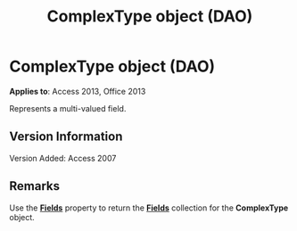 ﻿---
title: ComplexType object (DAO)
TOCTitle: ComplexType Object
ms:assetid: fc9bdebe-e432-e530-6b1f-8680b9dfe870
ms:mtpsurl: https://msdn.microsoft.com/library/Ff837211(v=office.15)
ms:contentKeyID: 48548894
ms.date: 09/18/2015
mtps_version: v=office.15
---

# ComplexType object (DAO)


**Applies to**: Access 2013, Office 2013

Represents a multi-valued field.

## Version Information

Version Added: Access 2007

## Remarks

Use the **[Fields](complextype-fields-property-dao.md)** property to return the **[Fields](fields-collection-dao.md)** collection for the **ComplexType** object.

